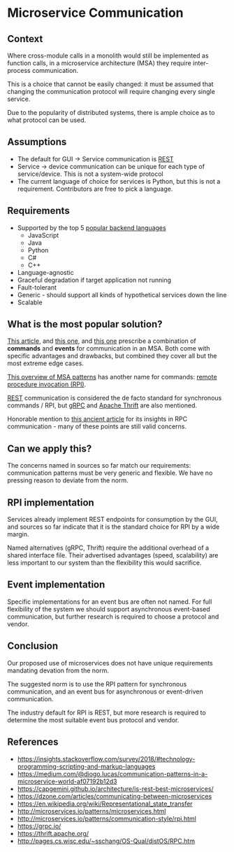 # Microservice Communication

## Context

Where cross-module calls in a monolith would still be implemented as function calls, in a microservice architecture (MSA) they require inter-process communication.

This is a choice that cannot be easily changed: it must be assumed that changing the communication protocol will require changing every single service.

Due to the popularity of distributed systems, there is ample choice as to what protocol can be used.

## Assumptions

* The default for GUI -> Service communication is [REST][rest-wiki]
* Service -> device communication can be unique for each type of service/device. This is not a system-wide protocol
* The current language of choice for services is Python, but this is not a requirement. Contributors are free to pick a language.

## Requirements

* Supported by the top 5 [popular backend languages][language-popularity]
    * JavaScript
    * Java
    * Python
    * C#
    * C++
* Language-agnostic
* Graceful degradation if target application not running
* Fault-tolerant
* Generic - should support all kinds of hypothetical services down the line
* Scalable

## What is the most popular solution?

[This article][communication-patterns], and [this one][dzone-msa-communication], and [this one][is-rest-best] prescribe a combination of **commands** and **events** for communication in an MSA. Both come with specific advantages and drawbacks, but combined they cover all but the most extreme edge cases.

[This overview of MSA patterns][msa-patterns] has another name for commands: [remote procedure invocation (RPI)][rpi-pattern].

[REST][rest-wiki] communication is considered the de facto standard for synchronous commands / RPI, but [gRPC][grpc] and [Apache Thrift][thrift] are also mentioned.

Honorable mention to [this ancient article][implementing-rpc] for its insights in RPC communication - many of these points are still valid concerns.

## Can we apply this?

The concerns named in sources so far match our requirements: communication patterns must be very generic and flexible.
We have no pressing reason to deviate from the norm.

## RPI implementation

Services already implement REST endpoints for consumption by the GUI, and sources so far indicate that it is the standard choice for RPI by a wide margin.

Named alternatives (gRPC, Thrift) require the additional overhead of a shared interface file. Their advertised advantages (speed, scalability) are less important to our system than the flexibility this would sacrifice.

## Event implementation

Specific implementations for an event bus are often not named. For full flexibility of the system we should support asynchronous event-based communication, but further research is required to choose a protocol and vendor.

## Conclusion

Our proposed use of microservices does not have unique requirements mandating devation from the norm.

The suggested norm is to use the RPI pattern for synchronous communication, and an event bus for asynchronous or event-driven communication.

The industry default for RPI is REST, but more research is required to determine the most suitable event bus protocol and vendor.


[language-popularity]: https://insights.stackoverflow.com/survey/2018/#technology-programming-scripting-and-markup-languages
[communication-patterns]: https://medium.com/@diogo.lucas/communication-patterns-in-a-microservice-world-af07192b12d3
[is-rest-best]: https://capgemini.github.io/architecture/is-rest-best-microservices/
[dzone-msa-communication]: https://dzone.com/articles/communicating-between-microservices
[rest-wiki]: https://en.wikipedia.org/wiki/Representational_state_transfer
[msa-patterns]: http://microservices.io/patterns/microservices.html
[rpi-pattern]: http://microservices.io/patterns/communication-style/rpi.html
[grpc]: https://grpc.io/
[thrift]: https://thrift.apache.org/
[implementing-rpc]: http://pages.cs.wisc.edu/~sschang/OS-Qual/distOS/RPC.htm


## References

* https://insights.stackoverflow.com/survey/2018/#technology-programming-scripting-and-markup-languages
* https://medium.com/@diogo.lucas/communication-patterns-in-a-microservice-world-af07192b12d3
* https://capgemini.github.io/architecture/is-rest-best-microservices/
* https://dzone.com/articles/communicating-between-microservices
* https://en.wikipedia.org/wiki/Representational_state_transfer
* http://microservices.io/patterns/microservices.html
* http://microservices.io/patterns/communication-style/rpi.html
* https://grpc.io/
* https://thrift.apache.org/
* http://pages.cs.wisc.edu/~sschang/OS-Qual/distOS/RPC.htm